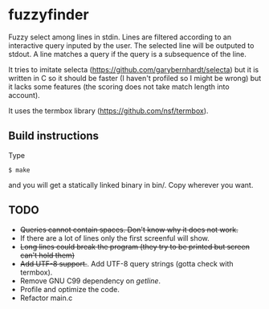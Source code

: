 fuzzyfinder
============

Fuzzy select among lines in stdin. Lines are filtered according to an
interactive query inputed by the user. The selected line will be
outputed to stdout. A line matches a query if the query is a subsequence
of the line.

It tries to imitate selecta (https://github.com/garybernhardt/selecta)
but it is written in C so it should be faster (I haven't profiled so I
might be wrong) but it lacks some features (the scoring does not take
match length into account).

It uses the termbox library (https://github.com/nsf/termbox).

Build instructions
------------------

Type

    $ make

and you will get a statically linked binary in bin/. Copy wherever you want.

TODO
----

* ~~Queries cannot contain spaces. Don't know why it does not work.~~
* If there are a lot of lines only the first screenful will show.
* ~~Long lines could break the program (they try to be printed but screen can't hold them)~~
* ~~Add UTF-8 support.~~. Add UTF-8 query strings (gotta check with termbox).
* Remove GNU C99 dependency on _getline_.
* Profile and optimize the code.
* Refactor main.c
